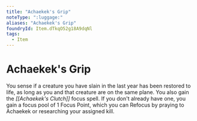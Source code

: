 ```yaml
---
title: "Achaekek's Grip"
noteType: ":luggage:"
aliases: "Achaekek's Grip"
foundryId: Item.dTkqO52g18A9dqNl
tags:
  - Item
---
```


# Achaekek's Grip

You sense if a creature you have slain in the last year has been restored to life, as long as you and that creature are on the same plane. You also gain the _[[Achaekek's Clutch]]_ focus spell. If you don't already have one, you gain a focus pool of 1 Focus Point, which you can Refocus by praying to Achaekek or researching your assigned kill.

